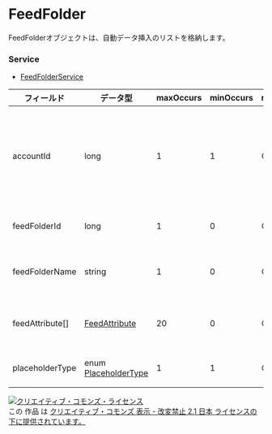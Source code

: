 # FeedFolder
FeedFolderオブジェクトは、自動データ挿入のリストを格納します。
### Service
+ [FeedFolderService](../services/FeedFolderService.md)

| フィールド | データ型 | maxOccurs | minOccurs | response | add | set | remove | 説明 | 
|---|---|---|---|---|---|---|---|---|
| accountId| long| 1| 1| ○| Ignore| Ignore| Ignore| アカウントIDです。<br>※入稿の仕様変更により不要になりました。 |
| feedFolderId| long| 1| 0| ○| Ignore| RequirementNot updatable| RequirementNot updatable| FeedフォルダIDです。 |
| feedFolderName| string| 1| 0| ○| Requirement| Ignore| Ignore| Feedフォルダのリスト名です。 |
| feedAttribute[]| <a href="./FeedAttribute.md">FeedAttribute</a>| 20| 0| ○| Requirement| Requirement| Ignore| Feedの属性（カラム）情報です。 |
| placeholderType| enum <a href="./PlaceholderType_FeedFolder.md">PlaceholderType</a>| 1| 1| ○| Ignore| Ignore| Ignore| FeedItemの種類です。 |
<a rel="license" href="http://creativecommons.org/licenses/by-nd/2.1/jp/"><img alt="クリエイティブ・コモンズ・ライセンス" style="border-width:0" src="https://i.creativecommons.org/l/by-nd/2.1/jp/88x31.png" /></a><br />この 作品 は <a rel="license" href="http://creativecommons.org/licenses/by-nd/2.1/jp/">クリエイティブ・コモンズ 表示 - 改変禁止 2.1 日本 ライセンスの下に提供されています。</a>
